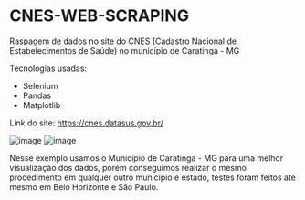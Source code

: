 # CNES-WEB-SCRAPING
Raspagem de dados no site do CNES (Cadastro Nacional de Estabelecimentos de Saúde) no município de Caratinga - MG

Tecnologias usadas:

- Selenium
- Pandas
- Matplotlib


Link do site: https://cnes.datasus.gov.br/

![image](https://i.imgur.com/csY5NYL.png)
![image](https://i.imgur.com/JhDMF44.png)

Nesse exemplo usamos o Município de Caratinga - MG para uma melhor visualização dos dados, porém conseguimos realizar o mesmo procedimento em qualquer outro município e estado, testes foram feitos até mesmo em Belo Horizonte e São Paulo.
